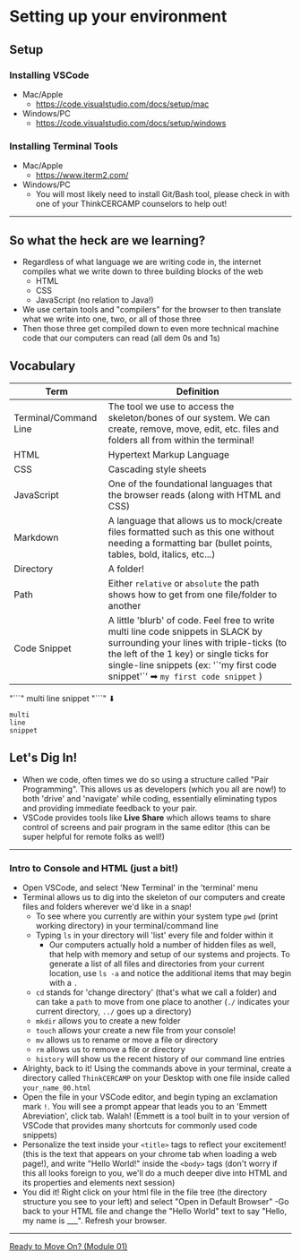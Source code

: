 # Setting up your environment

## Setup
### Installing VSCode
  - Mac/Apple
      - https://code.visualstudio.com/docs/setup/mac
  - Windows/PC
    - https://code.visualstudio.com/docs/setup/windows

### Installing Terminal Tools
  - Mac/Apple
    - https://www.iterm2.com/
  - Windows/PC
    - You will most likely need to install Git/Bash tool, please check in with one of your ThinkCERCAMP counselors to help out!
***

## So what the heck are we learning?
  - Regardless of what language we are writing code in, the internet compiles what we write down to three building blocks of the web
    - HTML
    - CSS
    - JavaScript (no relation to Java!)
  - We use certain tools and "compilers" for the browser to then translate what we write into one, two, or all of those three
  - Then those three get compiled down to even more technical machine code that our computers can read (all dem 0s and 1s)

## Vocabulary
  Term  | Definition
  ----  | ----
  Terminal/Command Line | The tool we use to access the skeleton/bones of our system. We can create, remove, move, edit, etc. files and folders all from within the terminal!
  HTML  | Hypertext Markup Language
  CSS | Cascading style sheets
  JavaScript |  One of the foundational languages that the browser reads (along with HTML and CSS)
  Markdown  | A language that allows us to mock/create files formatted such as this one without needing a formatting bar (bullet points, tables, bold, italics, etc...)
  Directory | A folder!
  Path | Either `relative` or `absolute` the path shows how to get from one file/folder to another
  Code Snippet | A little 'blurb' of code.  Feel free to write multi line code snippets in SLACK by surrounding your lines with triple-ticks (to the left of the 1 key) or single ticks for single-line snippets (ex: '\`'my first code snippet'\`' ➡ `my first code snippet` )

  "\```"
  multi
  line
  snippet
  "\```"
⬇
```
multi
line
snippet
```

## Let's Dig In!
  - When we code, often times we do so using a structure called "Pair Programming".  This allows us as developers (which you all are now!) to both 'drive' and 'navigate' while coding, essentially eliminating typos and providing immediate feedback to your pair.
  - VSCode provides tools like **Live Share** which allows teams to share control of screens and pair program in the same editor (this can be super helpful for remote folks as well!)

***

### Intro to Console and HTML (just a bit!)
  - Open VSCode, and select 'New Terminal' in the 'terminal' menu
  - Terminal allows us to dig into the skeleton of our computers and create files and folders wherever we'd like in a snap!
    - To see where you currently are within your system type `pwd` (print working directory) in your terminal/command line
    - Typing `ls` in your directory will 'list' every file and folder within it
      - Our computers actually hold a number of hidden files as well, that help with memory and setup of our systems and projects.  To generate a list of all files and directories from your current location, use `ls -a` and notice the additional items that may begin with a `.`
    - `cd` stands for 'change directory' (that's what we call a folder) and can take a `path` to move from one place to another (`./` indicates your current directory, `../` goes up a directory)
    - `mkdir` allows you to create a new folder
    - `touch` allows your create a new file from your console!
    - `mv` allows us to rename or move a file or directory
    - `rm` allows us to remove a file or directory
    - `history` will show us the recent history of our command line entries
  - Alrighty, back to it! Using the commands above in your terminal, create a directory called `ThinkCERCAMP` on your Desktop with one file inside called `your_name_00.html`
  - Open the file in your VSCode editor, and begin typing an exclamation mark `!`.  You will see a prompt appear that leads you to an 'Emmett Abreviation', click tab. Walah! (Emmett is a tool built in to your version of VSCode that provides many shortcuts for commonly used code snippets)
  - Personalize the text inside your `<title>` tags to reflect your excitement! (this is the text that appears on your chrome tab when loading a web page!), and write "Hello World!" inside the `<body>` tags (don't worry if this all looks foreign to you, we'll do a much deeper dive into HTML and its properties and elements next session)
  - You did it! Right click on your html file in the file tree (the directory structure you see to your left) and select "Open in Default Browser"
  -Go back to your HTML file and change the "Hello World" text to say "Hello, my name is ___". Refresh your browser.

***

[Ready to Move On? (Module 01)](../Module_01)

